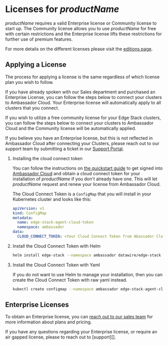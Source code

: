 # Licenses for $productName$

$productName$ requires a valid Enterprise license or Community license to start up. The Community license allows you to use $productName$ for free with certain restrictions and the Enterprise license lifts these restrictions for further use of premium features.

For more details on the different licenses please visit the [editions page](/editions).

## Applying a License
The process for applying a license is the same regardless of which license plan you wish to follow.

If you have already spoken with our Sales department and purchased an Enterprise License, you can follow the steps below to connect your clusters to Ambassador Cloud. Your Enterprise license will automatically apply to all clusters that you connect.

If you wish to utilize a free community license for your Edge Stack clusters, you can follow the steps below to connect your clusters to Ambassador Cloud and the Community license will be automatically applied.

If you believe you have an Enterprise license, but this is not reflected in Ambassador Cloud after connecting your Clusters, please reach out to our support team by submitting a ticket in our [Support Portal][].


1. Installing the cloud connect token

   You can follow the instructions on [the quickstart guide][] to get signed into [Ambassador Cloud][] and obtain a cloud connect token for your installation of $productName$ if you don't already have one.
   This will let $productName$ request and renew your license from Ambassador Cloud.

   The Cloud Connect Token is a `ConfigMap` that you will install in your Kubernetes cluster and looks like this:

   ```yaml
   apiVersion: v1
   kind: ConfigMap
   metadata:
     name: edge-stack-agent-cloud-token
     namespace: ambassador
   data:
     CLOUD_CONNECT_TOKEN: <Your Cloud Connect Token from Abassador Cloud>
   ```

2. Install the Cloud Connect Token with Helm

   ```bash
   helm install edge-stack --namespace ambassador datawire/edge-stack --set emissary-ingress.createDefaultListeners=true --set emissary-ingress.agent.cloudConnectToken=<Your Cloud Connect Token from Abassador Cloud>
   ```

3. Install the Cloud Connect Token with Yaml

   If you do not want to use Helm to manage your installation, then you can create the Cloud Connect Token with raw yaml instead.

   ```bash
   kubectl create configmap --namespace ambassador edge-stack-agent-cloud-token --from-literal=CLOUD_CONNECT_TOKEN=<Your Cloud Connect Token from Abassador Cloud>
   ```

## Enterprise Licenses

To obtain an Enterprise license, you can [reach out to our sales team][] for more information about plans and pricing.

If you have any questions regarding your Enterprise license, or require an air gapped license, please to reach out to [support][].

[reach out to our sales team]: /contact-us/
[the quickstart guide]: ../../../tutorials/getting-started
[Ambassador Cloud]: https://app.getambassador.io/cloud/
[Support Portal]: http://support.datawire.io
